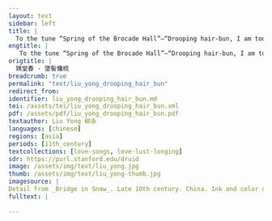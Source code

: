 ```yaml
---
layout: text
sidebar: left
title: |
  To the tune “Spring of the Brocade Hall”—“Drooping hair-bun, I am too listless to comb it” | 锦堂春 · 墜髻慵梳
engtitle: |
   To the tune “Spring of the Brocade Hall”—“Drooping hair-bun, I am too listless to comb it”
origtitle: |
  锦堂春 · 墜髻慵梳
breadcrumb: true
permalink: "text/liu_yong_drooping_hair_bun"
redirect_from: 
identifier: liu_yong_drooping_hair_bun.md
tei: /assets/tei/liu_yong_drooping_hair_bun.xml
pdf: /assets/pdf/liu_yong_drooping_hair_bun.pdf
textauthor: Liu Yong 柳永
languages: [chinese]
regions: [asia]
periods: [11th_century]
textcollections: [love-songs, love-lust-longing]
sdr: https://purl.stanford.edu/druid 
image: /assets/img/text/liu_yong.jpg
thumb: /assets/img/text/liu_yong-thumb.jpg
imagesource: |
Detail from _Bridge in Snow_. Late 10th century. China. Ink and color on silk. 9 3/4 x 10 1/4 in. (24.8 x 26.0 cm). The Metropolitan Museum of Art, New York. Object Number 13.100.116. https://www.metmuseum.org/art/collection/search/51399. [Public Domain]
fulltext: |
  
--- 
```

